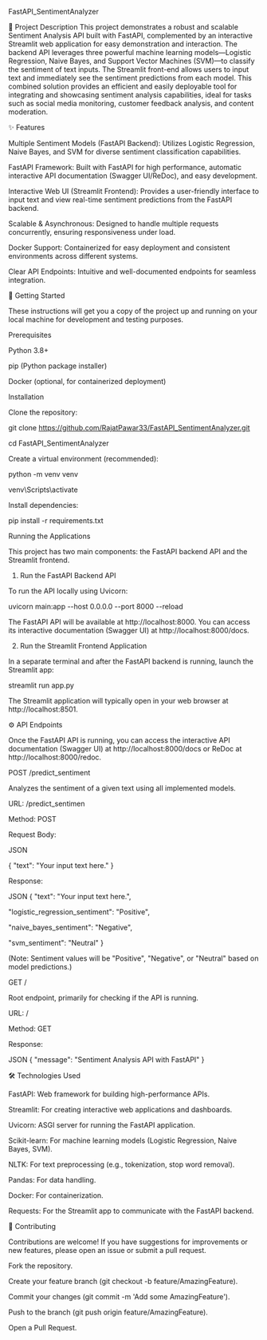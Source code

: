FastAPI_SentimentAnalyzer

📝 Project Description
This project demonstrates a robust and scalable Sentiment Analysis API built with FastAPI, complemented by an interactive Streamlit web application for easy demonstration and interaction. The backend API leverages three powerful machine learning models—Logistic Regression, Naive Bayes, and Support Vector Machines (SVM)—to classify the sentiment of text inputs. The Streamlit front-end allows users to input text and immediately see the sentiment predictions from each model. This combined solution provides an efficient and easily deployable tool for integrating and showcasing sentiment analysis capabilities, ideal for tasks such as social media monitoring, customer feedback analysis, and content moderation.

✨ Features

Multiple Sentiment Models (FastAPI Backend): Utilizes Logistic Regression, Naive Bayes, and SVM for diverse sentiment classification capabilities.

FastAPI Framework: Built with FastAPI for high performance, automatic interactive API documentation (Swagger UI/ReDoc), and easy development.

Interactive Web UI (Streamlit Frontend): Provides a user-friendly interface to input text and view real-time sentiment predictions from the FastAPI backend.

Scalable & Asynchronous: Designed to handle multiple requests concurrently, ensuring responsiveness under load.

Docker Support: Containerized for easy deployment and consistent environments across different systems.

Clear API Endpoints: Intuitive and well-documented endpoints for seamless integration.

🚀 Getting Started

These instructions will get you a copy of the project up and running on your local machine for development and testing purposes.

Prerequisites

Python 3.8+

pip (Python package installer)

Docker (optional, for containerized deployment)

Installation

Clone the repository:

git clone https://github.com/RajatPawar33/FastAPI_SentimentAnalyzer.git

cd FastAPI_SentimentAnalyzer

Create a virtual environment (recommended):

python -m venv venv

venv\Scripts\activate

Install dependencies:

pip install -r requirements.txt

Running the Applications

This project has two main components: the FastAPI backend API and the Streamlit frontend.

1. Run the FastAPI Backend API

To run the API locally using Uvicorn:

uvicorn main:app --host 0.0.0.0 --port 8000 --reload

The FastAPI API will be available at http://localhost:8000. You can access its interactive documentation (Swagger UI) at http://localhost:8000/docs.

2. Run the Streamlit Frontend Application

In a separate terminal and after the FastAPI backend is running, launch the Streamlit app:

streamlit run app.py

The Streamlit application will typically open in your web browser at http://localhost:8501.

⚙️ API Endpoints

Once the FastAPI API is running, you can access the interactive API documentation (Swagger UI) at http://localhost:8000/docs or ReDoc at http://localhost:8000/redoc.

POST /predict_sentiment

Analyzes the sentiment of a given text using all implemented models.

URL: /predict_sentimen

Method: POST

Request Body:

JSON

{
  "text": "Your input text here."
}

Response:

JSON
{
  "text": "Your input text here.",
  
  "logistic_regression_sentiment": "Positive",
  
  "naive_bayes_sentiment": "Negative",
  
  "svm_sentiment": "Neutral"
}

(Note: Sentiment values will be "Positive", "Negative", or "Neutral" based on model predictions.)

GET /

Root endpoint, primarily for checking if the API is running.

URL: /

Method: GET

Response:

JSON
{
  "message": "Sentiment Analysis API with FastAPI"
}

🛠️ Technologies Used

FastAPI: Web framework for building high-performance APIs.

Streamlit: For creating interactive web applications and dashboards.

Uvicorn: ASGI server for running the FastAPI application.

Scikit-learn: For machine learning models (Logistic Regression, Naive Bayes, SVM).

NLTK: For text preprocessing (e.g., tokenization, stop word removal).

Pandas: For data handling.

Docker: For containerization.

Requests: For the Streamlit app to communicate with the FastAPI backend.

🤝 Contributing

Contributions are welcome! If you have suggestions for improvements or new features, please open an issue or submit a pull request.

Fork the repository.

Create your feature branch (git checkout -b feature/AmazingFeature).

Commit your changes (git commit -m 'Add some AmazingFeature').

Push to the branch (git push origin feature/AmazingFeature).

Open a Pull Request.
